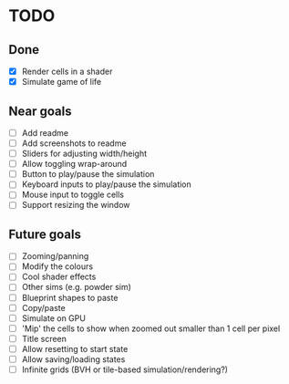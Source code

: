 # TODO

## Done
- [x] Render cells in a shader
- [x] Simulate game of life

## Near goals
- [ ] Add readme
- [ ] Add screenshots to readme
- [ ] Sliders for adjusting width/height
- [ ] Allow toggling wrap-around
- [ ] Button to play/pause the simulation
- [ ] Keyboard inputs to play/pause the simulation
- [ ] Mouse input to toggle cells
- [ ] Support resizing the window

## Future goals
- [ ] Zooming/panning
- [ ] Modify the colours
- [ ] Cool shader effects
- [ ] Other sims (e.g. powder sim)
- [ ] Blueprint shapes to paste
- [ ] Copy/paste
- [ ] Simulate on GPU
- [ ] 'Mip' the cells to show when zoomed out smaller than 1 cell per pixel
- [ ] Title screen
- [ ] Allow resetting to start state
- [ ] Allow saving/loading states
- [ ] Infinite grids (BVH or tile-based simulation/rendering?)
